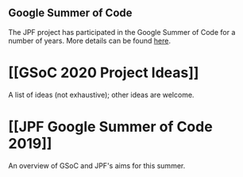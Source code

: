 ## Google Summer of Code ##
The JPF project has participated in the Google Summer of Code for a number of years. More details can be found [here](https://summerofcode.withgoogle.com/).

# [[GSoC 2020 Project Ideas]]

A list of ideas (not exhaustive); other ideas are welcome.

# [[JPF Google Summer of Code 2019]]

An overview of GSoC and JPF's aims for this summer.
